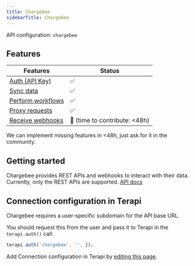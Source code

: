 ```yaml
---
title: Chargebee
sidebarTitle: Chargebee
---
```


API configuration: `chargebee`

## Features

| Features | Status |
| - | - |
| [Auth (API Key)](/integrate/guides/authorize-an-api) | ✅ |
| [Sync data](https://terapi.gitbook.io/terapi-api-explorer/integrate/guides/sync-data-from-an-api) | ✅ |
| [Perform workflows](https://terapi.gitbook.io/terapi-api-explorer/integrate/guides/perform-workflows-with-an-api) | ✅ |
| [Proxy requests](https://terapi.gitbook.io/terapi-api-explorer/integrate/guides/proxy-requests-to-an-api) | ✅ |
| [Receive webhooks](https://terapi.gitbook.io/terapi-api-explorer/integrate/guides/receive-webhooks-from-an-api) | 🚫 (time to contribute: &lt;48h) |

We can implement missing features in &lt;48h, just ask for it in the community.

## Getting started

Chargebee provides REST APIs and webhooks to interact with their data. Currently, only the REST APIs are supported.
[API docs](https://apidocs.chargebee.com/docs/api/)

## Connection configuration in Terapi

Chargebee requires a user-specific subdomain for the API base URL.

You should request this from the user and pass it to Terapi in the `terapi.auth()` call:

```js
terapi.auth('chargebee', '', });
```

Add Connection configuration in Terapi by [editing this page](/integrate/guides/connect-an-api).

